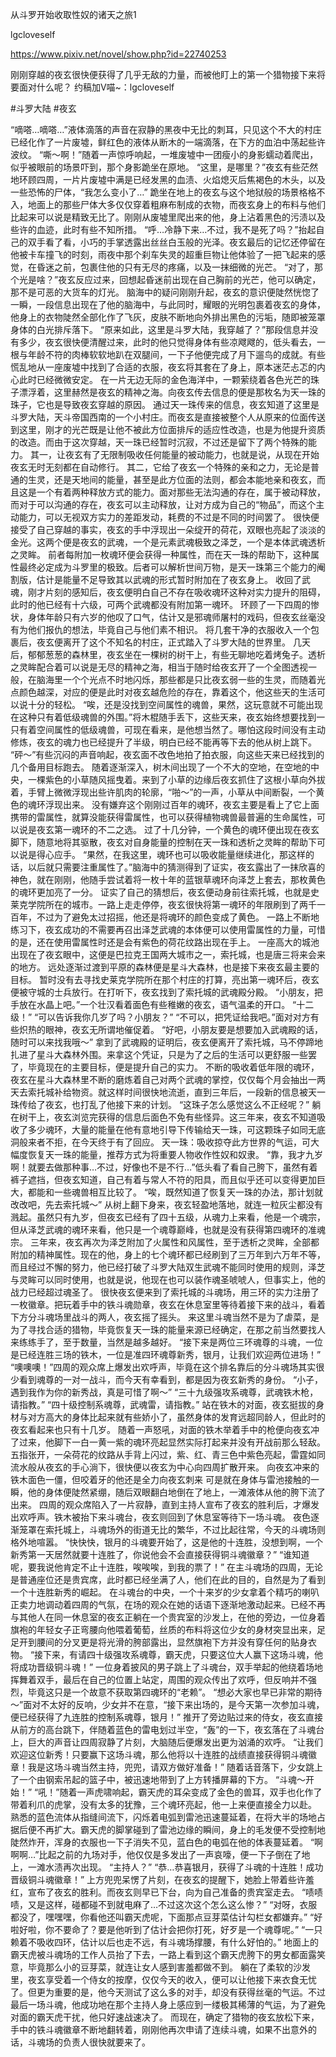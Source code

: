 从斗罗开始收取性奴的诸天之旅1

lgcloveself

https://www.pixiv.net/novel/show.php?id=22740253

刚刚穿越的夜玄很快便获得了几乎无敌的力量，而被他盯上的第一个猎物接下来将要面对什么呢？
约稿加V喵~：lgcloveself

#斗罗大陆
#夜玄


“嘀嗒…嘀嗒…”液体滴落的声音在寂静的黑夜中无比的刺耳，只见这个不大的村庄已经化作了一片废墟，鲜红色的液体从断木的一端滴落，在下方的血泊中荡起些许波纹。
“嘶～啊！”随着一声惊呼响起，一堆废墟中一团瘦小的身影蠕动着爬出，似乎被眼前的场景吓到，那个身影跪坐在原地。
“这里，是哪里？”夜玄有些茫然地环顾四周，一片片废墟中满是已经发黑的血渍、火焰熄灭后焦褐色的木头，以及一些恐怖的尸体，“我怎么变小了…”
跪坐在地上的夜玄与这个地狱般的场景格格不入，地面上的那些尸体大多仅仅穿着粗麻布制成的衣物，而夜玄身上的布料与他们比起来可以说是精致无比了。刚刚从废墟里爬出来的他，身上沾着黑色的污渍以及些许的血迹，此时有些不知所措。
“呼…冷静下来…不过，我不是死了吗？”抬起自己的双手看了看，小巧的手掌透露出丝丝白玉般的光泽。夜玄最后的记忆还停留在他被卡车撞飞的时刻，雨夜中那个刹车失灵的超重巨物让他体验了一把飞起来的感觉，在昏迷之前，包裹住他的只有无尽的疼痛，以及一抹细微的光芒。
“对了，那个光是啥？”夜玄反应过来，回想起昏迷前出现在自己胸前的光芒，他可以确定，那不是可恶的大货车的灯光。
脑海中的疑问刚刚升起，夜玄的意识便陡然恍惚了一瞬，一段信息出现在了他的脑海中，与此同时，耀眼的光明包裹着夜玄的身体，他身上的衣物陡然全部化作了飞灰，皮肤不断地向外排出黑色的污垢，随即被笼罩身体的白光排斥落下。
“原来如此，这里是斗罗大陆，我穿越了？”那段信息并没有多少，夜玄很快便清醒过来，此时的他只觉得身体有些凉飕飕的，低头看去，一根与年龄不符的肉棒软软地趴在双腿间，一下子他便完成了月下遛鸟的成就。有些慌乱地从一座废墟中找到了合适的衣服，夜玄将其套在了身上，原本迷茫忐忑的内心此时已经微微安定。
在一片无边无际的金色海洋中，一颗萦绕着各色光芒的珠子漂浮着，这里赫然是夜玄的精神之海。向夜玄传去信息的便是那枚名为天一珠的珠子，它也是导致夜玄穿越的原因。
通过天一珠传来的信息，夜玄知道了这里是斗罗大陆，天斗帝国西南的一个小村庄。而夜玄是直接被整个人从原来的位面传送到这里，刚才的光芒既是让他不被此方位面排斥的适应性改造，也是为他提升资质的改造。而由于这次穿越，天一珠已经暂时沉寂，不过还是留下了两个特殊的能力。
其一，让夜玄有了无限制吸收任何能量的被动能力，也就是说，从现在开始夜玄无时无刻都在自动修行。
其二，它给了夜玄一个特殊的亲和之力，无论是普通的生灵，还是天地间的能量，甚至是此方位面的法则，都会本能地亲和夜玄，而且这是一个有着两种释放方式的能力。面对那些无法沟通的存在，属于被动释放，而对于可以沟通的存在，夜玄可以主动释放，让对方成为自己的“物品”，而这个主动能力，可以无视双方实力的差距发动，耗费的不过是不同的时间罢了。
很快便接受了自己穿越的事实，夜玄的手中浮现出一朵绽开的荷花，双眼也亮起了淡淡的金光。这两个便是夜玄的武魂，一个是元素武魂极致之泽芝，一个是本体武魂透析之灵眸。
前者每附加一枚魂环便会获得一种属性，而在天一珠的帮助下，这种属性最终必定成为斗罗里的极致。后者可以解析世间万物，是天一珠第三个能力的阉割版，估计是能量不足导致其以武魂的形式暂时附加在了夜玄身上。
收回了武魂，刚才片刻的感知后，夜玄便明白自己不存在吸收魂环这种对实力提升的阻碍，此时的他已经有十六级，可两个武魂都没有附加第一魂环。
环顾了一下四周的惨状，身体年龄只有六岁的他叹了口气，估计又是邪魂师屠村的戏码，但夜玄丝毫没有为他们报仇的想法，毕竟自己与他们素不相识。
将几套干净的衣服收入一个包裹后，夜玄便离开了这个不知名的村庄，正式踏入了斗罗大陆的世界里。
几天后，郁郁葱葱的森林里，夜玄坐在一棵树的树干上，有些无聊地吃着烤兔子。透析之灵眸配合着可以说是无尽的精神之海，相当于随时给夜玄开了一个全图透视一般，在脑海里一个个光点不时地闪烁，那些都是只比夜玄弱一些的生灵，而随着光点颜色越深，对应的便是此时对夜玄越危险的存在，靠着这个，他这些天的生活可以说十分的轻松。
“唉，还是没找到空间属性的魂兽，果然，这玩意就不可能出现在这种只有着低级魂兽的外围。”将木棍随手丢下，这些天来，夜玄始终想要找到一只有着空间属性的低级魂兽，可现在看来，是他想当然了。哪怕这段时间没有主动修炼，夜玄的魂力也已经提升了半级，明白已经不能再等下去的他从树上跳下。
“砰～”有些沉闷的声音响起，夜玄面不改色地拍了拍衣服，向这些天来已经找到的几个备用目标跑去。
随着逐渐深入，树木间出现了一个不大的空地，在空地的中央，一棵紫色的小草随风摇曳着。来到了小草的边缘后夜玄抓住了这根小草向外拔着，手臂上微微浮现出些许肌肉的轮廓，“啪～”的一声，小草从中间断裂，一个黄色的魂环浮现出来。
没有嫌弃这个刚刚过百年的魂环，夜玄主要是看上了它上面携带的雷属性，就算没能获得雷属性，也可以获得植物魂兽最普遍的生命属性，可以说是夜玄第一魂环的不二之选。
过了十几分钟，一个黄色的魂环便出现在夜玄脚下，随意地将其驱散，夜玄对自身能量的控制在天一珠和透析之灵眸的帮助下可以说是得心应手。
“果然，在我这里，魂环也可以吸收能量继续进化，那这样的话，以后就只需要注重属性了。”脑海中的猜测得到了证实，夜玄露出了一抹欣喜的神色，就在刚刚，他随手尝试着将一枚十年的蓝银草魂环向泽芝上套去，那枚黄色的魂环更加亮了一分。
证实了自己的猜想后，夜玄便动身前往索托城，也就是史莱克学院所在的城市。一路上走走停停，夜玄很快将第一魂环的年限刷到了两千一百年，不过为了避免太过招摇，他还是将魂环的颜色变成了黄色。
一路上不断地练习下，夜玄成功的不需要再召出泽芝武魂的本体便可以使用雷属性的力量，可惜的是，还在使用雷属性时还是会有紫色的荷花纹路出现在手上。
一座高大的城池出现在了夜玄眼中，这便是巴拉克王国两大城市之一，索托城，也是唐三将来会来的地方。
远处逐渐过渡到平原的森林便是星斗大森林，也是接下来夜玄最主要的目标。
暂时没有去寻找史莱克学院所在那个村庄的打算，亮出第一魂环后，夜玄便被守城的士兵放行。在打听下，夜玄找到了索托城的武魂殿分殿。
“小朋友，把手放在水晶上吧。”一个壮汉看着面色有些稚嫩的夜玄，语气温柔的开口。
“十二级！”
“可以告诉我你几岁了吗？小朋友？”
“不可以，把凭证给我吧。”面对对方有些炽热的眼神，夜玄无所谓地催促着。
“好吧，小朋友要是想要加入武魂殿的话，随时可以来找我哦～”
拿到了武魂殿的证明后，夜玄便离开了索托城，马不停蹄地扎进了星斗大森林外围。来拿这个凭证，只是为了之后的生活可以更舒服一些罢了，毕竟现在的主要目标，便是提升自己的实力。
不断的吸收着低年限的魂环，夜玄在星斗大森林里不断的磨炼着自己对两个武魂的掌控，仅仅每个月会抽出一两天去索托城补给物资。就这样时间很快地流逝，直到三年后，一段新的信息被天一珠传给了夜玄，也打乱了他接下来的计划。
“这珠子怎么感觉这么不正经呢？”
躺在树干上，夜玄浏览完获得的信息后面色不免有些怪异。这三年来，夜玄不知道吸收了多少魂环，大量的能量在他有意地引导下传输给天一珠，可这颗珠子如同无底洞般来者不拒，在今天终于有了回应。
天一珠：吸收掠夺此方世界的气运，可大幅度恢复天一珠的能量，推荐方式为将重要人物收作性奴和奴隶。
“靠，我才九岁啊！就要去做那种事…不过，好像也不是不行…”低头看了看自己胯下，虽然有着裤子遮挡，但夜玄知道，自己有着与常人不符的阳具，而且似乎还可以变得更加巨大，都能和一些魂兽相互比较了。
“唉，既然知道了恢复天一珠的办法，那计划就改改吧，先去索托城～”
从树上翻下身来，夜玄轻盈地落地，就连一粒灰尘都没有溅起。虽然只有九岁，但夜玄已经有了四十五级，从魂力上来看，他是一个魂宗，但从泽芝武魂的魂环来看，他只是一个魂尊巅峰，也就是没有获得第四魂环的准魂宗。
三年来，夜玄再次为泽芝附加了火属性和风属性，至于透析之灵眸，全部都附加的精神属性。现在的他，身上的七个魂环都已经刷到了三万年到六万年不等，而且经过不懈的努力，他已经打破了斗罗大陆双生武魂不能同时使用的规则，泽芝与灵眸可以同时使用，也就是说，他现在也可以装作魂圣唬唬人，但事实上，他的战力已经超过魂圣了。
很快夜玄便来到了索托城的斗魂场，用三环的实力注册了一枚徽章。把玩着手中的铁斗魂勋章，夜玄在休息室里等待着接下来的战斗，看着下方分斗魂场里战斗的两人，夜玄摇了摇头。
来这里斗魂当然不是为了虐菜，是为了寻找合适的猎物，毕竟恢复天一珠的能量来源已经确定，在那之前当然要找人来练练手了，至于数量，当然是越多越好。
“接下来是两位三环魂尊的斗魂，一位是已经连胜三场的铁木，一位是准四环魂尊新秀，银月，让我们欢迎两位进场！”
“噢噢噢！”四周的观众席上爆发出欢呼声，毕竟在这个排名靠后的分斗魂场其实很少看到魂尊的一对一战斗，而今天有幸看到，都是因为夜玄新秀的身份。
“小子，遇到我作为你的新秀战，真是可惜了啊～”
“三十九级强攻系魂尊，武魂铁木枪，请指教。”
“四十级控制系魂尊，武魂雷，请指教。”
站在铁木的对面，夜玄挺拔的身材与对方高大的身体比起来就有些娇小了，虽然身体的发育远超同龄人，但此时的夜玄看起来也只有十几岁。
随着一声怒吼，对面的铁木举着手中的枪便向夜玄冲了过来，他脚下一白一黄一紫的魂环亮起显然实际打起来并没有开战前那么轻敌。
五指张开，一朵荷花的纹路从手背上闪过，紫、红、青三色中紫色亮起，雷霆如同流水般从夜玄的手心淌下，很快便以夜玄为中心向四周扩散开来。
向夜玄冲来的铁木面色一僵，但咬着牙的他还是全力向夜玄刺来 可是就在身体与雷池接触的一瞬，他的身体便陡然紧绷，随后双眼翻白地倒在了地上，一滩液体从他的胯下流了出来。
四周的观众席陷入了一片寂静，直到主持人宣布了夜玄的胜利后，才爆发出欢呼声。铁木被抬下来斗魂台，夜玄则回到了休息室等待下一场斗魂。
夜色逐渐笼罩在索托城上，斗魂场外的街道无比的繁华，不过比起往常，今天的斗魂场则格外地喧嚣。
“快快快，银月的斗魂要开始了，这是他的十连胜，没想到啊，一个新秀第一天居然就要十连胜了，你说他会不会直接获得铜斗魂徽章？”
“谁知道呢，要我说他肯定不止十连胜，唉唉唉，到我的票了！”
在主斗魂场的四周，无论是普通座位还是贵宾席，此时都已经坐满了人，他们在此的目的，自然是为了看到一个十连胜新秀的崛起。
在斗魂台的中央，一个十来岁的少女拿着个精巧的喇叭正卖力地调动着四周的气氛，在场的观众在她的话语下逐渐地激动起来。已经不再与其他人在同一休息室的夜玄正躺在一个贵宾室的沙发上，在他的旁边，一位身着旗袍的年轻女子正弯腰向他喂着葡萄，丝质的布料将这位少女的身材突显出来，足足开到腰间的分叉更是将光滑的胯部露出，显然旗袍下方并没有穿任何的贴身衣物。
“接下来，有请四十级强攻系魂尊，霸天虎，只要这位大人赢下这场斗魂，他将成功晋级铜斗魂！”
一位身着披风的男子跳上了斗魂台，双手举起的他绕着场地挥舞着双手，最后在自己的位置上站定，周围的观众传出了欢呼，但反响并不强烈，毕竟这只是一个故意不获取第四魂环的“老赖”。
“想必大家也早已非常的期待～”面对不太好的反响，少女并不在意，“接下来出场的，是今天第一次参加斗魂，便已经获得了九连胜的控制系魂尊，银月！”
推开了旁边贴过来的侍女，夜玄直接从前方的高台跳下，伴随着蓝色的雷电划过半空，“轰”的一下，夜玄落在了斗魂台上，巨大的声音让四周寂静了片刻，大脑随后便爆发出更为汹涌的欢呼。
“让我们欢迎这位新秀！只要赢下这场斗魂，那么他将以十连胜的战绩直接获得铜斗魂徽章！我是这场斗魂当然主持，兜兜，请双方做好准备！”
随着话音落下，少女跳上了一个由钢索吊起的篮子中，被迅速地带到了上方转播屏幕的下方。
“斗魂～开始！”
“吼！”随着一声虎啸响起，霸天虎的耳朵变成了金色的兽耳，双手也化作了带着利爪的虎掌，没有太多的犹豫，三个魂环亮起，他一上来便直接全力以赴。
熟悉的蓝色流体从指缝间流下，闪烁着电弧到雷池迅速蔓延着，在将大半的场地占据后便不再扩大。霸天虎的脚掌碰到了雷池边缘的瞬间，身上的毛发便不受控制地陡然炸开，浑身的衣服也一下子消失不见，蓝白色的电弧在他的体表蔓延着。
“啊啊啊…”比起之前的九场对手，他仅仅是多发出了一声哀嚎，便一下子倒在了地上，一滩水渍再次出现。
“主持人？”
“恭…恭喜银月，获得了斗魂的十连胜！成功晋级铜斗魂徽章！”
上方兜兜呆愣了片刻，在夜玄的提醒下，她脸上带着些许羞红，宣布了夜玄的胜利。而夜玄则早已下台，向为自己准备的贵宾室走去。
“啧啧啧，又是这样，碰都碰不到就电麻了…不过这次这个怎么这么惨？”
“对呀，衣服都没了，嘿嘿嘿，你看他还叫霸天虎呢，下面那点豆芽菜估计勾栏女都嫌弃。”
“好啦好啦，你不要命了？要是他听到了估计会把你打死，好歹是一个魂尊呢。”
“一只赖着不吸收四环，估计以后也走不远，有斗魂场撑腰，有什么好怕的。”
地面上的霸天虎被斗魂场的工作人员抬了下去，一路上看到这个霸天虎胯下的男女都面露笑意，毕竟那么小的豆芽菜，就连让女人感到害羞都做不到。
躺在了柔软的沙发里，夜玄享受着一个侍女的按摩，仅仅今天的收入，便可以让他接下来衣食无忧了。但更为重要的是，他今天测试了这么多的对手，却没有获得丝毫的气运。不过最后一场斗魂，他成功地在那个主持人身上感应到一缕极其稀薄的气运，为了避免对面的霸天虎干扰，他只好速战速决了。
而现在，确定了猎物的夜玄放松下来，手中的铁斗魂徽章不断地翻转着，刚刚他再次申请了连续斗魂，如果不出意外的话，斗魂场的负责人很快就要来了。

